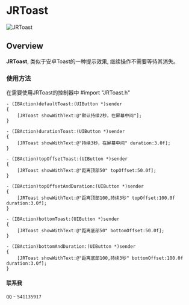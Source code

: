 # JRToast

![JRToast](http://#)

## Overview

**JRToast**, 类似于安卓Toast的一种提示效果, 继续操作不需要等待其消失。

### 使用方法

在需要使用JRToast的控制器中 #import "JRToast.h"

```
- (IBAction)defaultToast:(UIButton *)sender
{
    [JRToast showWithText:@"默认持续2秒，在屏幕中间"];
}

- (IBAction)durationToast:(UIButton *)sender
{
    [JRToast showWithText:@"持续3秒，在屏幕中间" duration:3.0f];
}

- (IBAction)topOffsetToast:(UIButton *)sender
{
    [JRToast showWithText:@"距离顶部50" topOffset:50.0f];
}

- (IBAction)topOffsetAndDuration:(UIButton *)sender
{
    [JRToast showWithText:@"距离顶部100,持续3秒" topOffset:100.0f duration:3.0f];
}

- (IBAction)bottomToast:(UIButton *)sender
{
    [JRToast showWithText:@"距离底部50" bottomOffset:50.0f];
}

- (IBAction)bottomAndDuration:(UIButton *)sender
{
    [JRToast showWithText:@"距离底部100,持续3秒" bottomOffset:100.0f duration:3.0f];
}
```




#### 联系我


 `QQ` - `541135917`
